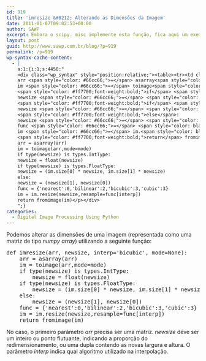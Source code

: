 ```yaml
---
id: 919
title: 'imresize &#8212; Alterando as Dimensões da Imagem'
date: 2011-01-07T09:02:53+00:00
author: SAWP
excerpt: Embora o scipy. misc implemente esta função, fica aqui um exemplo simples de dimensionamento de imagens através de interpolação.
layout: post
guid: http://www.sawp.com.br/blog/?p=919
permalink: /p=919
wp-syntax-cache-content:
  - |
    a:1:{i:1;s:4450:"
    <div class="wp_syntax" style="position:relative;"><table><tr><td class="code"><pre class="python" style="font-family:monospace;"><span style="color: #ff7700;font-weight:bold;">def</span> imresize<span style="color: black;">&#40;</span>arr<span style="color: #66cc66;">,</span> newsize<span style="color: #66cc66;">,</span> interp<span style="color: #66cc66;">=</span><span style="color: #483d8b;">'bicubic'</span><span style="color: #66cc66;">,</span> mode<span style="color: #66cc66;">=</span><span style="color: #008000;">None</span><span style="color: black;">&#41;</span>:
    arr <span style="color: #66cc66;">=</span> asarray<span style="color: black;">&#40;</span>arr<span style="color: black;">&#41;</span>
    im <span style="color: #66cc66;">=</span> toimage<span style="color: black;">&#40;</span>arr<span style="color: #66cc66;">,</span>mode<span style="color: #66cc66;">=</span>mode<span style="color: black;">&#41;</span>
    <span style="color: #ff7700;font-weight:bold;">if</span> <span style="color: #008000;">type</span><span style="color: black;">&#40;</span>newsize<span style="color: black;">&#41;</span> <span style="color: #ff7700;font-weight:bold;">is</span> <span style="color: #dc143c;">types</span>.<span style="color: black;">IntType</span>:
    newsize <span style="color: #66cc66;">=</span> <span style="color: #008000;">float</span><span style="color: black;">&#40;</span>newsize<span style="color: black;">&#41;</span>
    <span style="color: #ff7700;font-weight:bold;">if</span> <span style="color: #008000;">type</span><span style="color: black;">&#40;</span>newsize<span style="color: black;">&#41;</span> <span style="color: #ff7700;font-weight:bold;">is</span> <span style="color: #dc143c;">types</span>.<span style="color: black;">FloatType</span>:
    newsize <span style="color: #66cc66;">=</span> <span style="color: black;">&#40;</span>im.<span style="color: black;">size</span><span style="color: black;">&#91;</span><span style="color: #ff4500;">0</span><span style="color: black;">&#93;</span> * newsize<span style="color: #66cc66;">,</span> im.<span style="color: black;">size</span><span style="color: black;">&#91;</span><span style="color: #ff4500;">1</span><span style="color: black;">&#93;</span> * newsize<span style="color: black;">&#41;</span>
    <span style="color: #ff7700;font-weight:bold;">else</span>:
    newsize <span style="color: #66cc66;">=</span> <span style="color: black;">&#40;</span>newsize<span style="color: black;">&#91;</span><span style="color: #ff4500;">1</span><span style="color: black;">&#93;</span><span style="color: #66cc66;">,</span> newsize<span style="color: black;">&#91;</span><span style="color: #ff4500;">0</span><span style="color: black;">&#93;</span><span style="color: black;">&#41;</span>
    func <span style="color: #66cc66;">=</span> <span style="color: black;">&#123;</span><span style="color: #483d8b;">'nearest'</span>:<span style="color: #ff4500;">0</span><span style="color: #66cc66;">,</span><span style="color: #483d8b;">'bilinear'</span>:<span style="color: #ff4500;">2</span><span style="color: #66cc66;">,</span><span style="color: #483d8b;">'bicubic'</span>:<span style="color: #ff4500;">3</span><span style="color: #66cc66;">,</span><span style="color: #483d8b;">'cubic'</span>:<span style="color: #ff4500;">3</span><span style="color: black;">&#125;</span>
    im <span style="color: #66cc66;">=</span> im.<span style="color: black;">resize</span><span style="color: black;">&#40;</span>newsize<span style="color: #66cc66;">,</span>resample<span style="color: #66cc66;">=</span>func<span style="color: black;">&#91;</span>interp<span style="color: black;">&#93;</span><span style="color: black;">&#41;</span>
    <span style="color: #ff7700;font-weight:bold;">return</span> fromimage<span style="color: black;">&#40;</span>im<span style="color: black;">&#41;</span></pre></td></tr></table><p class="theCode" style="display:none;">def imresize(arr, newsize, interp='bicubic', mode=None):
    arr = asarray(arr)
    im = toimage(arr,mode=mode)
    if type(newsize) is types.IntType:
    newsize = float(newsize)
    if type(newsize) is types.FloatType:
    newsize = (im.size[0] * newsize, im.size[1] * newsize)
    else:
    newsize = (newsize[1], newsize[0])
    func = {'nearest':0,'bilinear':2,'bicubic':3,'cubic':3}
    im = im.resize(newsize,resample=func[interp])
    return fromimage(im)</p></div>
    ";}
categories:
  - Digital Image Processing Using Python
---
```

Podemos alterar as dimensões de uma imagem (representada como uma matriz de tipo _numpy array_) utilizando a seguinte função:

<pre lang="python">def imresize(arr, newsize, interp='bicubic', mode=None):
    arr = asarray(arr)
    im = toimage(arr,mode=mode)
    if type(newsize) is types.IntType:
        newsize = float(newsize)
    if type(newsize) is types.FloatType:
        newsize = (im.size[0] * newsize, im.size[1] * newsize)
    else:
        newsize = (newsize[1], newsize[0])
    func = {'nearest':0,'bilinear':2,'bicubic':3,'cubic':3}
    im = im.resize(newsize,resample=func[interp])
    return fromimage(im)</pre>

No caso, o primeiro parâmetro _arr_ precisa ser uma matriz. _newsize_ deve ser um inteiro ou ponto flutuante, indicando a proporção do redimensionamento, ou uma dupla contendo as novas largura e altura. O parâmetro _interp_ indica qual algoritmo utilizado na interpolação.
